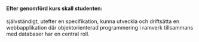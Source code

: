 #### Efter genomförd kurs skall studenten:

självständigt, utefter en specifikation, kunna utveckla och driftsätta en webbapplikation där objektorienterad programmering i ramverk tillsammans med databaser har en central roll.
